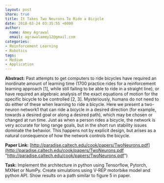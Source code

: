 ```yaml
---
layout: post
share: true
title: It Takes Two Neurons To Ride a Bicycle
date: 2018-03-24 03:35:55 +0000
author:
  name: Amey Agrawal
  email: agrawalamey12@gmail.com
categories:
- Reinforcement Learning
- Robotics
tags:
- Medium
- Application
---
```

**Abstract:** Past attempts to get computers to ride bicycles have required an inordinate amount of learning time (1700 practice rides for a reinforcement learning approach \[1\], while still failing to be able to ride in a straight line), or have required an algebraic analysis of the exact equations of motion for the specific bicycle to be controlled \[2, 3\]. Mysteriously, humans do not need to do either of these when learning to ride a bicycle. Here we present a two-neuron network1 that can ride a bicycle in a desired direction (for example, towards a desired goal or along a desired path), which may be chosen or changed at run time. Just as when a person rides a bicycle, the network is very accurate for long range goals, but in the short run stability issues dominate the behavior. This happens not by explicit design, but arises as a natural consequence of how the network controls the bicycle.

**Paper Link:** [http://paradise.caltech.edu/cook/papers/TwoNeurons.pdf](http://paradise.caltech.edu/cook/papers/TwoNeurons.pdf "http://paradise.caltech.edu/cook/papers/TwoNeurons.pdf")

**Task:** Implement the architecture in python using Tensorflow, Pytorch, MXNet or NumPy. Create simulations using V-REP motorbike model and python API. Show results on a path similar to figure 5 in paper.